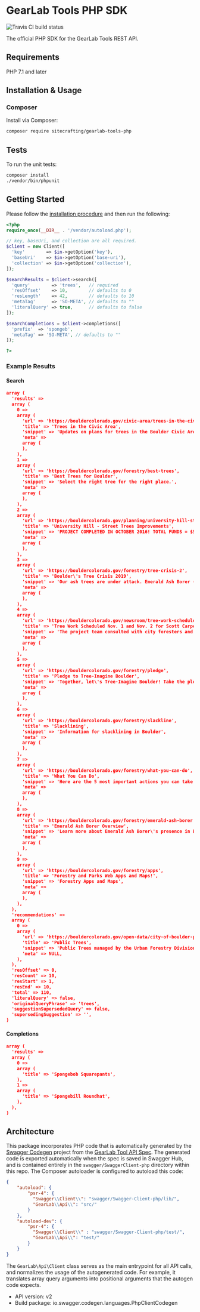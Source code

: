 # GearLab Tools PHP SDK

![Travis CI build status](https://api.travis-ci.org/sitecrafting/gearlab-tools-php.svg?branch=master)

The official PHP SDK for the GearLab Tools REST API.

## Requirements

PHP 7.1 and later

## Installation & Usage
### Composer

Install via Composer:

```sh
composer require sitecrafting/gearlab-tools-php
```

## Tests

To run the unit tests:

```sh
composer install
./vendor/bin/phpunit
```

## Getting Started

Please follow the [installation procedure](#installation--usage) and then run the following:

```php
<?php
require_once(__DIR__ . '/vendor/autoload.php');

// key, baseUri, and collection are all required.
$client = new Client([
  'key'        => $in->getOption('key'),
  'baseUri'    => $in->getOption('base-uri'),
  'collection' => $in->getOption('collection'),
]);

$searchResults = $client->search([
  'query'        => 'trees',   // required
  'resOffset'    => 10,        // defaults to 0
  'resLength'    => 42,        // defaults to 10
  'metaTag'      => 'SO-META', // defaults to ""
  'literalQuery' => true,      // defaults to false
]);

$searchCompletions = $client->completions([
  'prefix'  => 'spongeb',
  'metaTag' => 'SO-META', // defaults to ""
]);

?>
```

### Example Results

#### Search

```json
array (
  'results' =>
  array (
    0 =>
    array (
      'url' => 'https://bouldercolorado.gov/civic-area/trees-in-the-civic-area-2',
      'title' => 'Trees in the Civic Area',
      'snippet' => 'Updates on plans for trees in the Boulder Civic Area.',
      'meta' =>
      array (
      ),
    ),
    1 =>
    array (
      'url' => 'https://bouldercolorado.gov/forestry/best-trees',
      'title' => 'Best Trees for Boulder',
      'snippet' => 'Select the right tree for the right place.',
      'meta' =>
      array (
      ),
    ),
    2 =>
    array (
      'url' => 'https://bouldercolorado.gov/planning/university-hill-street-trees-improvements',
      'title' => 'University Hill - Street Trees Improvements',
      'snippet' => 'PROJECT COMPLETED IN OCTOBER 2016! TOTAL FUNDS = $520,000',
      'meta' =>
      array (
      ),
    ),
    3 =>
    array (
      'url' => 'https://bouldercolorado.gov/forestry/tree-crisis-2',
      'title' => 'Boulder\'s Tree Crisis 2019',
      'snippet' => 'Our ash trees are under attack. Emerald Ash Borer (EAB), an invasive beetle from Asia, is killing Boulder\'s ash trees.',
      'meta' =>
      array (
      ),
    ),
    4 =>
    array (
      'url' => 'https://bouldercolorado.gov/newsroom/tree-work-scheduled-nov-1-and-nov-2-for-scott-carpenter-park-parking-lot',
      'title' => 'Tree Work Scheduled Nov. 1 and Nov. 2 for Scott Carpenter Park Parking Lot',
      'snippet' => 'The project team consulted with city foresters and the new parking lot design incorporates, where possible, existing trees determined to be in good condition.',
      'meta' =>
      array (
      ),
    ),
    5 =>
    array (
      'url' => 'https://bouldercolorado.gov/forestry/pledge',
      'title' => 'Pledge to Tree-Imagine Boulder',
      'snippet' => 'Together, let\'s Tree-Imagine Boulder! Take the pledge to help Boulder\'s trees.',
      'meta' =>
      array (
      ),
    ),
    6 =>
    array (
      'url' => 'https://bouldercolorado.gov/forestry/slackline',
      'title' => 'Slacklining',
      'snippet' => 'Information for slacklining in Boulder',
      'meta' =>
      array (
      ),
    ),
    7 =>
    array (
      'url' => 'https://bouldercolorado.gov/forestry/what-you-can-do',
      'title' => 'What You Can Do',
      'snippet' => 'Here are the 5 most important actions you can take ',
      'meta' =>
      array (
      ),
    ),
    8 =>
    array (
      'url' => 'https://bouldercolorado.gov/forestry/emerald-ash-borer',
      'title' => 'Emerald Ash Borer Overview',
      'snippet' => 'Learn more about Emerald Ash Borer\'s presence in Boulder and what you can do about it. EAB is a federally quarantined, invasive tree pest.',
      'meta' =>
      array (
      ),
    ),
    9 =>
    array (
      'url' => 'https://bouldercolorado.gov/forestry/apps',
      'title' => 'Forestry and Parks Web Apps and Maps!',
      'snippet' => 'Forestry Apps and Maps',
      'meta' =>
      array (
      ),
    ),
  ),
  'recommendations' =>
  array (
    0 =>
    array (
      'url' => 'https://bouldercolorado.gov/open-data/city-of-boulder-public-trees/',
      'title' => 'Public Trees',
      'snippet' => 'Public Trees managed by the Urban Forestry Division of the Department of Parks and Recreation, City of Boulder. The provided tree data does not include trees on Open Space and Mountain Parks (OSMP) land. City ordinances prohibit the picking of fruit on trees located on OSMP property. For a list of u',
      'meta' => NULL,
    ),
  ),
  'resOffset' => 0,
  'resCount' => 10,
  'resStart' => 1,
  'resEnd' => 10,
  'total' => 110,
  'literalQuery' => false,
  'originalQueryPhrase' => 'trees',
  'suggestionSupersededQuery' => false,
  'supersedingSuggestion' => '',
)
```

#### Completions

```json
array (
  'results' =>
  array (
    0 =>
    array (
      'title' => 'Spongebob Squarepants',
    ),
    1 =>
    array (
      'title' => 'Spongebill Roundhat',
    ),
  ),
)
```

## Architecture

This package incorporates PHP code that is automatically generated by the [Swagger Codegen](https://github.com/swagger-api/swagger-codegen) project from the [GearLab Tool API Spec](https://app.swaggerhub.com/apis-docs/ctamayo/gearlab-tools/v2). The generated code is exported automatically when the spec is saved in Swagger Hub, and is contained entirely in the `swagger/SwaggerClient-php` directory within this repo. The Composer autoloader is configured to autoload this code:

```json
{
    "autoload": {
        "psr-4": {
          "Swagger\\Client\\": "swagger/Swagger-Client-php/lib/",
          "GearLab\\Api\\": "src/"
        }
    },
    "autoload-dev": {
        "psr-4": {
          "Swagger\\Client\\" : "swagger/Swagger-Client-php/test/",
          "GearLab\\Api\\": "test/"
        }
    }
}
```

The `GearLab\Api\Client` class serves as the main entrypoint for all API calls, and normalizes the usage of the autogenerated code. For example, it translates array query arguments into positional arguments that the autogen code expects.

- API version: v2
- Build package: io.swagger.codegen.languages.PhpClientCodegen

